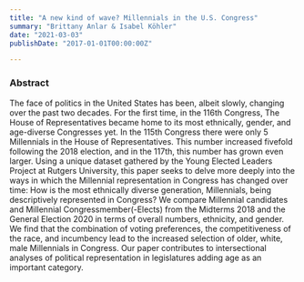 ```yaml
---
title: "A new kind of wave? Millennials in the U.S. Congress"
summary: "Brittany Anlar & Isabel Köhler"
date: "2021-03-03"
publishDate: "2017-01-01T00:00:00Z"

---
```


### Abstract

The face of politics in the United States has been, albeit slowly, changing over the past two decades. For the first time, in the 116th Congress, The House of Representatives became home to its most ethnically, gender, and age-diverse Congresses yet. In the 115th Congress there were only 5 Millennials in the House of Representatives. This number increased fivefold following the 2018 election, and in the 117th, this number has grown even larger. Using a unique dataset gathered by the Young Elected Leaders Project at Rutgers University, this paper seeks to delve more deeply into the ways in which the Millennial representation in Congress has changed over time: How is the most ethnically diverse generation, Millennials, being descriptively represented in Congress? We compare Millennial candidates and Millennial Congressmember(-Elects) from the Midterms 2018 and the General Election 2020 in terms of overall numbers, ethnicity, and gender. We find that the combination of voting preferences, the competitiveness of the race, and incumbency lead to the increased selection of older, white, male Millennials in Congress. Our paper contributes to intersectional analyses of political representation in legislatures adding age as an important category.